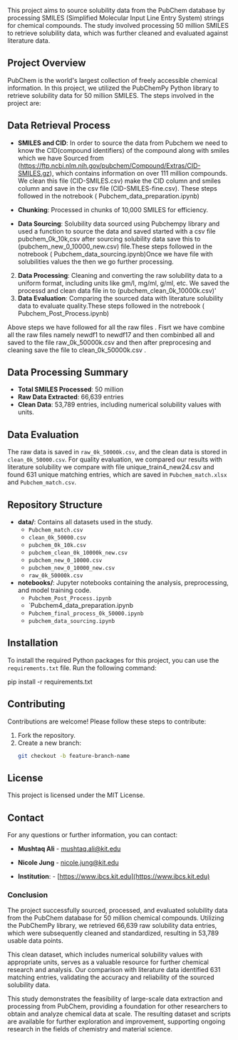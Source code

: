This project aims to source solubility data from the PubChem database by processing SMILES (Simplified Molecular Input Line Entry System) strings for chemical compounds. The study involved processing 50 million SMILES to retrieve solubility data, which was further cleaned and evaluated against literature data.

## Project Overview

PubChem is the world's largest collection of freely accessible chemical information. In this project, we utilized the PubChemPy Python library to retrieve solubility data for 50 million SMILES. The steps involved in the project are:

## Data Retrieval Process
- **SMILES and CID**: In order to source the data from Pubchem we need to know the CID(compound identifiers) of the compound along with smiles which we have Sourced from (https://ftp.ncbi.nlm.nih.gov/pubchem/Compound/Extras/CID-SMILES.gz), which contains information on over 111 million compounds.
We clean this file (CID-SMILES.csv) make the CID column and smiles column and save in the csv file (CID-SMILES-fine.csv). These steps followed in the notrebook ( Pubchem_data_preparation.ipynb)

- **Chunking**: Processed in chunks of 10,000 SMILES for efficiency.
- **Data Sourcing**: Solubility data sourced using Pubchempy library and used a function to source the data and saved started with a csv file pubchem_0k_10k,csv after sourcing solubility data save this to (pubchem_new_0_10000_new.csv) file.These steps followed in the notrebook ( Pubchem_data_sourcing.ipynb)Once we have file with solubilities values the then we go further processing. 

2. **Data Processing**: Cleaning and converting the raw solubility data to a uniform format, including units like gm/l, mg/ml, g/ml, etc. We saved the processd and clean data file in to (pubchem_clean_0k_10000k.csv)'
3. **Data Evaluation**: Comparing the sourced data with literature solubility data to evaluate quality.These steps followed in the notrebook ( Pubchem_Post_Process.ipynb)

Above steps we have followed for all the raw files . Fisrt we have combine all the raw files namely newdf1 to newdf17 
and then combinbed all and saved to the file raw_0k_50000k.csv and then after preprocesing and cleaning save the file to clean_0k_50000k.csv . 
## Data Processing Summary
- **Total SMILES Processed**: 50 million
- **Raw Data Extracted**: 66,639 entries
- **Clean Data**: 53,789 entries, including numerical solubility values with units.

## Data Evaluation
The raw data is saved in `raw_0k_50000k.csv`, and the clean data is stored in `clean_0k_50000.csv`. For quality evaluation, we compared our results with literature solubility we compare with file unique_train4_new24.csv and found 631 unique matching entries, which are saved in `Pubchem_match.xlsx` and `Pubchem_match.csv`.

## Repository Structure

- **data/**: Contains all datasets used in the study.
  - `Pubchem_match.csv`
  - `clean_0k_50000.csv`
  - `pubchem_0k_10k.csv`
  - `pubchem_clean_0k_10000k_new.csv`
  - `pubchem_new_0_10000.csv`
  - `pubchem_new_0_10000_new.csv`
  - `raw_0k_50000k.csv`
- **notebooks/**: Jupyter notebooks containing the analysis, preprocessing, and model training code.
  - `Pubchem_Post_Process.ipynb`
  - `Pubchem4_data_preparation.ipynb
  - `Pubchem_final_process_0k_50000.ipynb`
  - `pubchem_data_sourcing.ipynb`

## Installation

To install the required Python packages for this project, you can use the `requirements.txt` file. Run the following command:


pip install -r requirements.txt

## Contributing

Contributions are welcome! Please follow these steps to contribute:

1. Fork the repository.
2. Create a new branch:
   ```bash
   git checkout -b feature-branch-name

## License

This project is licensed under the MIT License.

## Contact

For any questions or further information, you can contact:

- **Mushtaq Ali** - [mushtaq.ali@kit.edu](mailto:dev.punjabi@kit.edu)
- **Nicole Jung** - [nicole.jung@kit.edu](mailto:nicole.jung@kit.edu)

- **Institution**:  - [https://www.ibcs.kit.edu](https://www.ibcs.kit.edu)

### Conclusion

The project successfully sourced, processed, and evaluated solubility data from the PubChem database for 50 million chemical compounds. Utilizing the PubChemPy library, we retrieved 66,639 raw solubility data entries, which were subsequently cleaned and standardized, resulting in 53,789 usable data points.

This clean dataset, which includes numerical solubility values with appropriate units, serves as a valuable resource for further chemical research and analysis. Our comparison with literature data identified 631 matching entries, validating the accuracy and reliability of the sourced solubility data.

This study demonstrates the feasibility of large-scale data extraction and processing from PubChem, providing a foundation for other researchers to obtain and analyze chemical data at scale. The resulting dataset and scripts are available for further exploration and improvement, supporting ongoing research in the fields of chemistry and material science.

